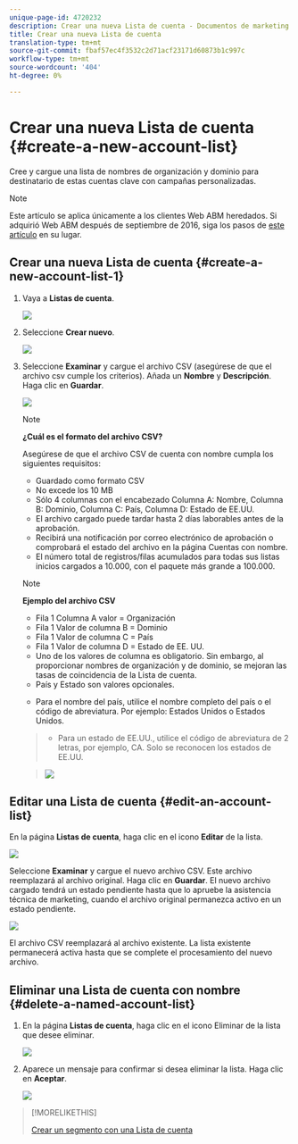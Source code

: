 ```yaml
---
unique-page-id: 4720232
description: Crear una nueva Lista de cuenta - Documentos de marketing - Documentación del producto
title: Crear una nueva Lista de cuenta
translation-type: tm+mt
source-git-commit: fbaf57ec4f3532c2d71acf23171d60873b1c997c
workflow-type: tm+mt
source-wordcount: '404'
ht-degree: 0%

---
```



# Crear una nueva Lista de cuenta {#create-a-new-account-list}

Cree y cargue una lista de nombres de organización y dominio para destinatario de estas cuentas clave con campañas personalizadas.

>[!NOTE]
>
>Este artículo se aplica únicamente a los clientes Web ABM heredados. Si adquirió Web ABM después de septiembre de 2016, siga los pasos de [este artículo](https://docs.marketo.com/display/DOCS/Account+Lists#AccountLists-CreateaNewAccountList) en su lugar.

## Crear una nueva Lista de cuenta {#create-a-new-account-list-1}

1. Vaya a **Listas de cuenta**.

   ![](assets/dropdown-account-lists-hand.jpg)

1. Seleccione **Crear nuevo**.

   ![](assets/create-new-account-list-hand.jpg)

1. Seleccione **Examinar** y cargue el archivo CSV (asegúrese de que el archivo csv cumple los criterios). Añada un **Nombre** y **Descripción**. Haga clic en **Guardar**.

   ![](assets/create-account-list-hands.jpg)

   >[!NOTE]
   >
   >**¿Cuál es el formato del archivo CSV?**
   >
   >Asegúrese de que el archivo CSV de cuenta con nombre cumpla los siguientes requisitos:
   >
   >* Guardado como formato CSV
   >* No excede los 10 MB
   >* Sólo 4 columnas con el encabezado Columna A: Nombre, Columna B: Dominio, Columna C: País, Columna D: Estado de EE.UU.
   >* El archivo cargado puede tardar hasta 2 días laborables antes de la aprobación.
   >* Recibirá una notificación por correo electrónico de aprobación o comprobará el estado del archivo en la página Cuentas con nombre.
   >* El número total de registros/filas acumulados para todas sus listas inicios cargados a 10.000, con el paquete más grande a 100.000.


   >[!NOTE]
   >
   >**Ejemplo del archivo CSV**
   >
   >* Fila 1 Columna A valor = Organización
   >* Fila 1 Valor de columna B = Dominio
   >* Fila 1 Valor de columna C = País
   >* Fila 1 Valor de columna D = Estado de EE. UU.
   >* Uno de los valores de columna es obligatorio. Sin embargo, al proporcionar nombres de organización y de dominio, se mejoran las tasas de coincidencia de la Lista de cuenta.
   >* País y Estado son valores opcionales.

      >
      >   
      * Para el nombre del país, utilice el nombre completo del país o el código de abreviatura. Por ejemplo: Estados Unidos o Estados Unidos.
      >   * Para un estado de EE.UU., utilice el código de abreviatura de 2 letras, por ejemplo, CA. Solo se reconocen los estados de EE.UU.

   >
   >![](assets/image2015-2-25-12-3a19-3a10.png)

## Editar una Lista de cuenta {#edit-an-account-list}

En la página **Listas de cuenta**, haga clic en el icono **Editar** de la lista.

![](assets/create-new-account-list-edit.jpg)

Seleccione **Examinar** y cargue el nuevo archivo CSV. Este archivo reemplazará al archivo original. Haga clic en **Guardar**. El nuevo archivo cargado tendrá un estado pendiente hasta que lo apruebe la asistencia técnica de marketing, cuando el archivo original permanezca activo en un estado pendiente.

![](assets/set-account-list-edit-hands.jpg)

El archivo CSV reemplazará al archivo existente. La lista existente permanecerá activa hasta que se complete el procesamiento del nuevo archivo.

## Eliminar una Lista de cuenta con nombre {#delete-a-named-account-list}

1. En la página **Listas de cuenta**, haga clic en el icono Eliminar de la lista que desee eliminar.

   ![](assets/create-new-account-list-delete.jpg)

1. Aparece un mensaje para confirmar si desea eliminar la lista. Haga clic en **Aceptar**.

   ![](assets/delete-notification-hand.jpg)

>[!MORELIKETHIS]
>
>[Crear un segmento con una Lista de cuenta](/help/marketo/product-docs/web-personalization/account-based-web-marketing/create-a-segment-using-an-account-list.md)
